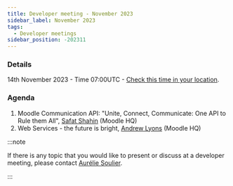 ```yaml
---
title: Developer meeting - November 2023
sidebar_label: November 2023
tags:
  - Developer meetings
sidebar_position: -202311
---
```


### Details

14th November 2023 - Time 07:00UTC - [Check this time in your location](https://www.timeanddate.com/worldclock/fixedtime.html?msg=Moodle+Developer+meeting+-+November+2023&iso=20231114T07&p1=1440&ah=1).

### Agenda

1. Moodle Communication API: "Unite, Connect, Communicate: One API to Rule them All", [Safat Shahin](https://moodle.org/user/profile.php?id=3375956) (Moodle HQ)
2. Web Services - the future is bright, [Andrew Lyons](https://moodle.org/user/profile.php?id=268794) (Moodle HQ)


:::note

If there is any topic that you would like to present or discuss at a developer meeting, please contact [Aurélie Soulier](https://moodle.org/user/view.php?id=5177207).

:::
